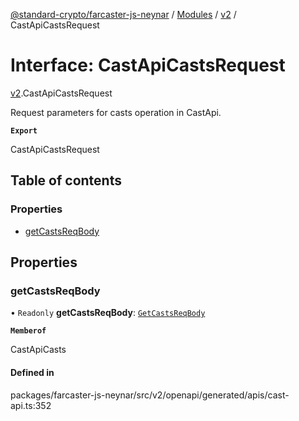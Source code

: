 [@standard-crypto/farcaster-js-neynar](../README.md) / [Modules](../modules.md) / [v2](../modules/v2.md) / CastApiCastsRequest

# Interface: CastApiCastsRequest

[v2](../modules/v2.md).CastApiCastsRequest

Request parameters for casts operation in CastApi.

**`Export`**

CastApiCastsRequest

## Table of contents

### Properties

- [getCastsReqBody](v2.CastApiCastsRequest.md#getcastsreqbody)

## Properties

### getCastsReqBody

• `Readonly` **getCastsReqBody**: [`GetCastsReqBody`](v2.GetCastsReqBody.md)

**`Memberof`**

CastApiCasts

#### Defined in

packages/farcaster-js-neynar/src/v2/openapi/generated/apis/cast-api.ts:352
